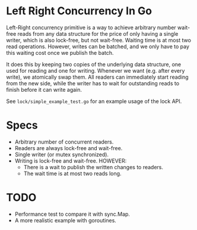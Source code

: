 # Left Right Concurrency In Go

Left-Right concurrency primitive is a way to achieve arbitrary number wait-free reads from any data structure for the
price of only having a single writer, which is also lock-free, but not wait-free. Waiting time is at most two read
operations. However, writes can be batched, and we only have to pay this waiting cost once we publish the batch.

It does this by keeping two copies of the underlying data structure, one used for reading and one for writing. Whenever
we want (e.g. after every write), we atomically swap them. All readers can immediately start reading from the new side,
while the writer has to wait for outstanding reads to finish before it can write again.

See `lock/simple_example_test.go` for an example usage of the lock API.

# Specs
* Arbitrary number of concurrent readers.
* Readers are always lock-free and wait-free.
* Single writer (or mutex synchronized).
* Writing is lock-free and wait-free. HOWEVER:
   * There is a wait to publish the written changes to readers.
   * The wait time is at most two reads long.

# TODO
* Performance test to compare it with sync.Map.
* A more realistic example with goroutines.
